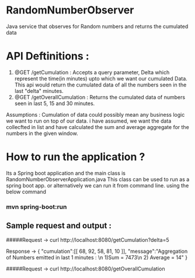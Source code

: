# RandomNumberObserver
Java service that observes for Random numbers and returns the cumulated data

# API Deftinitions : 
1. @GET /getCumulation : Accepts  a query parameter, Delta which represent the time(in minutes) upto which we want our cumulated Data. This api would return the cumulated data of all the numbers seen in the last "delta" minutes.
2. @GET /getOverallCumulation : Returns the cumulated data of numbers seen in last 5, 15 and 30 minutes.

Assumptions : 
Cumulation of data could possibly mean any business logic we want to run on top of our data.
i have assumed, we want the data collecfted in list and have calculated the sum and average aggregate for the numbers in the given window.


# How to run the application ? 
Its a Spring boot application and the main class is RandomNumberObserverApplication.java
This class can be used to run as a spring boot app. or alternatively we can run it from command line. using the below command <br />
### mvn spring-boot:run 

## Sample request and output : 

#####Request -> curl http://localhost:8080/getCumulation?delta=5  <br /> 

Response -> {
   "cumulation":[[
         68,
         92,
         58,
         81,
         10
      ]],
   "message":"Aggregation of Numbers emitted in last 1 minutes : \n  1)Sum = 7473\n 2) Average = 14"
} <br /> 


#####Request -> curl http://localhost:8080/getOverallCumulation  <br /> 






